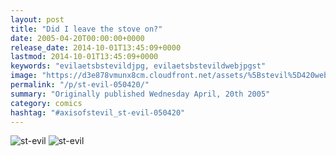```yaml
---
layout: post
title: "Did I leave the stove on?"
date: 2005-04-20T00:00:00+0000
release_date: 2014-10-01T13:45:09+0000
lastmod: 2014-10-01T13:45:09+0000
keywords: "evilaetsbstevildjpg, evilaetsbstevildwebjpgst"
image: "https://d3e878vmunx8cm.cloudfront.net/assets/%5Bstevil%5D420web.jpg"
permalink: "/p/st-evil-050420/"
summary: "Originally published Wednesday April, 20th 2005"
category: comics
hashtag: "#axisofstevil_st-evil-050420"
---
```


![st-evil](https://d3e878vmunx8cm.cloudfront.net/assets/%5Bstevil%5D420web.jpg)
![st-evil](https://d3e878vmunx8cm.cloudfront.net/assets/%5Bstevil%5D420.jpg) 
